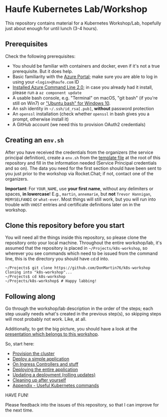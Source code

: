 # Haufe Kubernetes Lab/Workshop

This repository contains material for a Kubernetes Workshop/Lab, hopefully just about enough for until lunch (3-4 hours).

## Prerequisites

Check the following prerequisites:

* You should be familiar with containers and docker, even if it's not a true prerequisite. But it does help.
* Basic familiarity with the [Azure Portal](https://portal.azure.com); make sure you are able to log in using your `<login>@haufe.com` ID
* [Installed Azure Command Line 2.0](https://docs.microsoft.com/en-us/cli/azure/install-azure-cli); in case you already had it install, please run a `az component update`
* A usable bash console, e.g. "Terminal" on macOS, "git bash" (if you're still on Win7) or ["Ubuntu bash" for Windows 10](https://msdn.microsoft.com/commandline/wsl/install_guide).
* An ssh identity in `~/.ssh/id_rsa[.pub]`, **without** password protection
* An `openssl` installation (check whether `openssl` in bash gives you a prompt, otherwise install it)
* A GitHub account (we need this to provision OAuth2 credentials)

## Creating an `env.sh`

After you have received the credentials from the organizers (the service principal definition), create a `env.sh` from the [template file](env.sh.template) at the root of this repository and fill in the information needed (Service Principal credentials and so on). The data you need for the first section should have been sent to you just prior to the workshop via Rocket.Chat; if not, contact one of the organizers.

**Important**: For `YOUR_NAME`, use **your first name**, without any delimiters or spaces, **in lowercase**! E.g., `martin`, `annemarie`, but **not** `Trevor Hannigan`, `MEMYSELFANDI` or `what-ever`. Most things will still work, but you will run into trouble with `VHOST` entries and certificate definitions later on in the workshop.

## Clone this repository before you start

You will need all the things inside this repository, so please clone the repository onto your local machine. Throughout the entire workshop/lab, it's assumed that the repository is placed in `~/Projects/k8s-workshop`, so wherever you see commands which need to be issued from the command line, this is the directory you should have `cd`:d into.

```
~/Projects$ git clone https://github.com/DonMartin76/k8s-workshop
Cloning into "k8s-workshop"...
~/Projects$ cd k8s-workshop
~/Projects/k8s-workshop$ # Happy labbing!
```

## Following along

Go through the workshop/lab description in the order of the steps; each step usually needs what's created in the previous step(s), so skipping steps will most probably not work. Like, at all.

Additionally, to get the big picture, you should have a look at the [presentation which belongs to this workshop](kubernetes-workshop-20170517-v1.pdf).

So, start here:

* [Provision the cluster](01-provision)
* [Deploy a simple application](02-simple-app)
* [On Ingress Controllers and stuff](03-ingress-controller)
* [Deploying the entire application](04-full-app)
* [Updating a deployment (rolling updates)](05-update)
* [Cleaning up after yourself](06-cleanup)
* [Appendix - Useful Kubernetes commands](07-appendix)

HAVE FUN!

Please feedback into the issues of this repository, so that I can improve for the next time.
